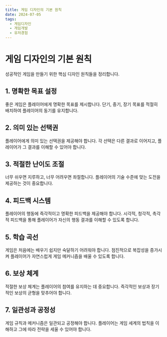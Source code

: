 ```yaml
---
title: 게임 디자인의 기본 원칙
date: 2024-07-05
tags:
  - 게임디자인
  - 게임개발
  - 유저경험
---
```


# 게임 디자인의 기본 원칙

성공적인 게임을 만들기 위한 핵심 디자인 원칙들을 정리합니다.

## 1. 명확한 목표 설정

좋은 게임은 플레이어에게 명확한 목표를 제시합니다. 단기, 중기, 장기 목표를 적절히 배치하여 플레이어의 동기를 유지합니다.

## 2. 의미 있는 선택권

플레이어에게 의미 있는 선택권을 제공해야 합니다. 각 선택은 다른 결과로 이어지고, 플레이어가 그 결과를 이해할 수 있어야 합니다.

## 3. 적절한 난이도 조절

너무 쉬우면 지루하고, 너무 어려우면 좌절합니다. 플레이어의 기술 수준에 맞는 도전을 제공하는 것이 중요합니다.

## 4. 피드백 시스템

플레이어의 행동에 즉각적이고 명확한 피드백을 제공해야 합니다. 시각적, 청각적, 촉각적 피드백을 통해 플레이어가 자신의 행동 결과를 이해할 수 있도록 합니다.

## 5. 학습 곡선

게임은 처음에는 배우기 쉽지만 숙달하기 어려워야 합니다. 점진적으로 복잡성을 증가시켜 플레이어가 자연스럽게 게임 메커니즘을 배울 수 있도록 합니다.

## 6. 보상 체계

적절한 보상 체계는 플레이어의 참여를 유지하는 데 중요합니다. 즉각적인 보상과 장기적인 보상의 균형을 맞추어야 합니다.

## 7. 일관성과 공정성

게임 규칙과 메커니즘은 일관되고 공정해야 합니다. 플레이어는 게임 세계의 법칙을 이해하고 그에 따라 전략을 세울 수 있어야 합니다. 